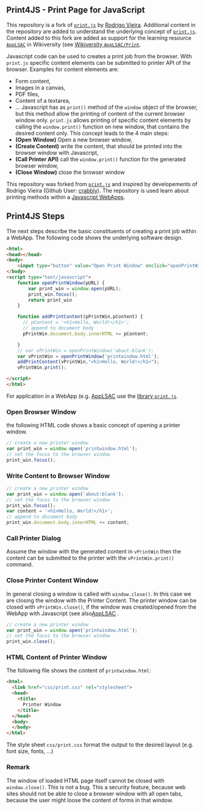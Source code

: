 ## Print4JS - Print Page for JavaScript
This repository is a fork of [`print.js`](https://github.com/crabbly/Print.js) by [Rodrigo Vieira](https://github.com/crabbly). Additional content in the repository are added to understand the underlying concept of [`print.js`](https://github.com/crabbly/Print.js). Content added to this fork are added as support for the learning resource [`AppLSAC`](https://en.wikiversity.org/wiki/AppLSAC) in Wikiversity  (see [Wikiversity `AppLSAC/Print`](https://en.wikiversity.org/wiki/AppLSAC/Print).  

Javascript code can be used to creates a print job from the browser. With `print.js` specific content elements  can be submitted to printer API of the browser. Examples for content elements are:
* Form content,
* Images in a canvas,
* PDF files,
* Content of a textarea,
* ...
Javascript has as `print()` method of the `window` object of the browser, but this method allow the printing of content of the current browser window only. `print.js` allows printing of specific content elements by calling the `window.print()` function on new window, that contains the desired content only. This concept leads to the 4 main steps:
* **(Open Window)** Open a new browser window,
* **(Create Content)** write the content, that should be printed into the browser window with Javascript,
* **(Call Printer API)** call the `window.print()` function for the generated browser window,
* **(Close Window)** close the browser window

This repository was forked from [`print.js`](https://github.com/crabbly/Print.js) and inspired by developements of Rodrigo Vieira (Github User: [crabbly](https://github.com/crabbly)). The repository is used learn about printing methods within a [Javascript  WebApps](https://en.wikiversity.org/wiki/AppLSAC/Print).

## Print4JS Steps
The next steps describe the basic constituents of creating a print job within a WebApp. The following code shows the underlying software design.
```html
<html>
<head></head>
<body>
    <input type="button" value="Open Print Window" onclick="openPrintWindow()" />
</body>
<script type="text/javascript">
    function openPrintWindow(pURL) {
        var print_win = window.open(pURL);
        print_win.focus();
        return print_win
    }

    function addPrintContent(pPrintWin,pContent) {
      // pContent = '<h1>Hello, World!</h1>';
      // append to document body
      pPrintWin.document.body.innerHTML += pContent;

    }
    // var vPrintWin = openPrintWindow('about:blank');
    var vPrintWin = openPrintWindow('printwindow.html');
    addPrintContent(vPrintWin,"<h1>Hello, World!</h1>");
    vPrintWin.print();

</script>
</html>
```
For application in a WebApp (e.g. [AppLSAC](https://en.wikiversity.org/wiki/AppLSAC/Print) use the [library `print.js`](https://github.com/niebert/print4js/blob/master/dist/print.js).

### Open Browser Window
the following HTML code shows a basic concept of opening a printer window.
```javascript
// create a new printer window
var print_win = window.open('printwindow.html');
// set the focus to the browser window
print_win.focus();
```
### Write Content to Browser Window
```javascript
// create a new printer window
var print_win = window.open('about:blank');
// set the focus to the browser window
print_win.focus();
var content = '<h1>Hello, World!</h1>';
// append to document body
print_win.document.body.innerHTML += content;

```

### Call Printer Dialog
Assume the window with the generated content in `vPrintWin` then the content can be submitted to the printer with the `vPrintWin.print()` command.


### Close Printer Content Window
In general closing a window is called with `window.close()`. In this case we are closing the window with the Printer Content. The printer window can be closed with `vPrintWin.close()`, if the window was created/opened from the WebApp with Javascript (see also[AppLSAC](https://en.wikiversity.org/wiki/AppLSAC) .
```javascript
// create a new printer window
var print_win = window.open('printwindow.html');
// set the focus to the browser window
print_win.close();
```

### HTML Content of Printer Window
The following file shows the content of `printwindow.html`:
```html
<html>
  <link href="css/print.css" rel="stylesheet">
  <head>
    <title>
      Printer Window
    </title>
  </head>
  <body>
  </body>
</html>
```
The style sheet `css/print.css` format the output to the desired layout (e.g. font size, fonts, ...)

### Remark
The window of loaded HTML page itself cannot be closed with `window.close()`. This is not a bug. This a security feature, because web sites should not be able to close a browser window with all open tabs, because the user might loose the content of forms in that window.
